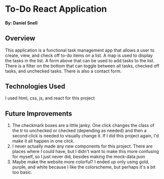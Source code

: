 # To-Do React Application
#### By: Daniel Snell

## Overview
This application is a functional task management app that allows a user to create, view, and check off to-do items on a list. A map is used to display the tasks in the list. A form above that can be used to add tasks to the list. There is a filter on the bottom that can toggle between all tasks, checked off tasks, and unchecked tasks. There is also a contact form.

## Technologies Used
I used html, css, js, and react for this project

## Future Improvements
1. The checkmark boxes are a little janky. One click changes the class of the tr to unchecked or checked (depending as needed) and then a second click is needed to visually change it. If I did this project again, I'd make it all happen in one click.
2. I never actually made any new components for this project. There are places where I could have, but I didn't want to make this more confusing for myself, so I just never did, besides making the mock-data.json
3. Maybe make the website more colorful? I ended up only using gold, purple, and white because I like the colorscheme, but perhaps it's a bit too basic.